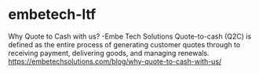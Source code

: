 # embetech-ltf
Why Quote to Cash with us? -Embe Tech Solutions
Quote-to-cash (Q2C) is defined as the entire process of generating customer quotes through to receiving payment, delivering goods, and managing renewals.
https://embetechsolutions.com/blog/why-quote-to-cash-with-us/
